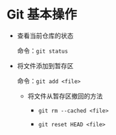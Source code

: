 # Git 基本操作

* 查看当前仓库的状态

  命令：`git status`

* 将文件添加到暂存区

  命令：`git add <file>`

  * 将文件从暂存区撤回的方法

    * `git rm --cached <file>`

    * `git reset HEAD <file>`

      

